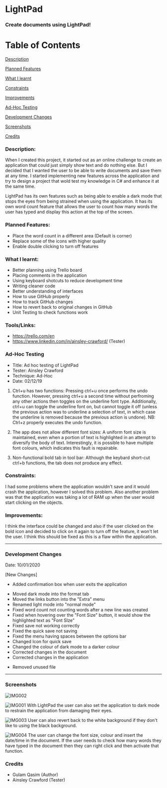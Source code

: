 # LightPad

### Create documents using LightPad!

# Table of Contents

[Description](#Description)  
<a name="Description"/>

[Planned Features](#Planned_Features)  
<a name="Planned_Features"/>

[What I learnt](#What_I_Learnt)  
<a name="What_I_Learnt"/>

[Constraints](#Constraints)  
<a name="Constraints"/>

[Improvements](#Improvements)  
<a name="Improvements"/>

[Ad-Hoc Testing](#Ad-Hoc_Testing)  
<a name="Ad-Hoc_Testing"/>

[Development Changes](#Development_Changes)  
<a name="Development_Changes"/>

[Screenshots](#Screenshots)
<a name="Screenshots"/>

[Credits](#Credits)  
<a name="Credits"/>

### Description:

When I created this project, it started out as an online challenge to create an application that could just simply show text and do nothing else. But I decided that I wanted the user to be able to write documents and save them at any time. I started implementing new features across the application and try to design a project that wold test my knowledge in C# and enhance it at the same time.

LightPad has its own features such as being able to enable a dark mode that stops the eyes from being strained when using the application. It has its own word count feature that allows the user to count how many words the user has typed and display this action at the top of the screen.


### Planned Features:
* Place the word count in a different area (Default is corner)
* Replace some of the icons with higher quality 
* Enable double clicking to turn off features


### What I learnt:

- Better planning using Trello board
- Placing comments in the application
- Using keyboard shotcuts to reduce development time
- Writing cleaner code
- Better understanding of interfaces
- How to use GitHub properly
- How to track GitHub changes
- How to revert back to original changes in GitHub
- Unit Testing to check functions work

### Tools/Links:
- https://trello.com/en
- https://www.linkedin.com/in/ainsley-crawford/ (Tester)

### Ad-Hoc Testing
- Title: Ad hoc testing of LightPad
- Tester: Ainsley Crawford
- Technique: Ad-Hoc
- Date: 02/12/19

1. Ctrl+u has two functions:
	Pressing ctrl+u once performs the undo function. However, pressing ctrl+u a second time without perfroming any other actions then toggles on the underline font type.
	Additionally, ctrl+u can toggle the underline font on, but cannot toggle it off (unless the previous action was to underline a selection of text, in which case the underline is removed because the previous action is undone).
	NB: Ctrl+z properly executes the undo function.

2. The app does not allow different font sizes:
	A uniform font size is maintained, even when a portion of text is highlighted in an attempt to diversify the body of text.
	Interestingly, it is possible to have multiple font colours, which indicates this fault is repairable.

3. Non-functional bold tab in tool bar:
	Although the keybard short-cut ctrl+b functions, the tab does not produce any effect.
	
### Constraints:

I had some problems where the application wouldn't save and it would crash the application, however I solved this problem. Also another problem was that the application was taking a lot of RAM up when the user would start clicking on the objects.

### Improvements:

I think the interface could be changed and also if the user clicked on the bold icon and decided to click on it again to turn off the feature, it won't let the user. I think this should be fixed as this is a flaw within the application.

________________________________________________________________________________________________________________________________________



### Development Changes
Date: 10/01/2020

[New Changes]
+ Added confirmation box when user exits the application
* Moved dark mode into the format tab
* Moved the links button into the "Extra" menu
* Renamed light mode into "normal mode"
* Fixed word count not counting words after a new line was created
* Fixed when hovering over the "Font Size" button, it would show the highlighted text as "Font SIze"
* Fixed save not working correctly
* Fixed the quick save not saving
* Fixed the menu having spaces between the options bar
* Changed Icon for quick save
* Changed the colour of dark mode to a darker colour
* Corrected changes in the document
* Corrected changes in the application
- Removed unused file
________________________________________________________________________________________________________________________________________

### Screenshots

![IMG002](https://user-images.githubusercontent.com/45819118/72181775-f63be500-33e1-11ea-9185-25aed9574182.PNG)

![IMG001](https://user-images.githubusercontent.com/45819118/72182073-9bef5400-33e2-11ea-846c-379f93856e49.PNG)
With LightPad the user can also set the application to dark mode to restrain the application from damaging their eyes.

![IMG003](https://user-images.githubusercontent.com/45819118/72182075-9bef5400-33e2-11ea-937b-6910e20e46c7.PNG)
User can also revert back to the white background if they don't like to using the black background.

![IMG004](https://user-images.githubusercontent.com/45819118/72182076-9c87ea80-33e2-11ea-9076-a93381336570.PNG)
The user can change the font size, colour and insert the date/time in the document. If the user needs to check how many words they have typed in the document then they can right click and then activate that function.

### Credits
- Gulam Qasim (Author)
- Ainsley Crawford (Tester)
